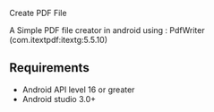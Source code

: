 Create PDF File

A Simple PDF file creator in android using : PdfWriter (com.itextpdf:itextg:5.5.10)

## Requirements

- Android API level 16 or greater
- Android studio 3.0+
